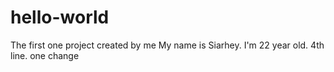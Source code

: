 # hello-world
The first one project created by me
My name is Siarhey. I'm 22 year old.
4th line.
one change
